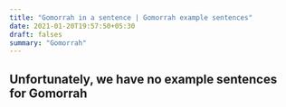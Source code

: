 ```yaml
---
title: "Gomorrah in a sentence | Gomorrah example sentences"
date: 2021-01-20T19:57:50+05:30
draft: falses
summary: "Gomorrah"
---
```

## Unfortunately, we have no example sentences for Gomorrah                 
